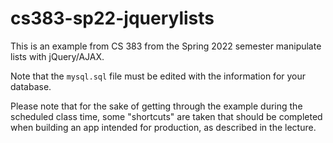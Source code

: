 # cs383-sp22-jquerylists

This is an example from CS 383 from the Spring 2022 semester manipulate lists with jQuery/AJAX.

Note that the `mysql.sql` file must be edited with the information for your database.

Please note that for the sake of getting through the example during the scheduled class time, some "shortcuts" are taken that should be completed when building an app intended for production, as described in the lecture.